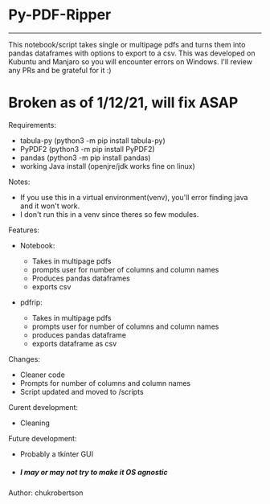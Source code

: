 # Py-PDF-Ripper
---
This notebook/script takes single or multipage pdfs and turns them into pandas dataframes with options to export to a csv. This was developed on Kubuntu and Manjaro so you will encounter errors on Windows. I'll review any PRs and be grateful for it :)

# **Broken as of 1/12/21, will fix ASAP**

Requirements:
 - tabula-py (python3 -m pip install tabula-py)
 - PyPDF2 (python3 -m pip install PyPDF2)
 - pandas (python3 -m pip install pandas)
 - working Java install (openjre/jdk works fine on linux)

Notes:
 - If you use this in a virtual environment(venv), you'll error finding java and it won't work.
 - I don't run this in a venv since theres so few modules.

Features:
 - Notebook:
   - Takes in multipage pdfs
   - prompts user for number of columns and column names
   - Produces pandas dataframes
   - exports csv

 - pdfrip:
   - Takes in multipage pdfs
   - prompts user for number of columns and column names
   - produces pandas dataframe
   - exports dataframe as csv

Changes:
 - Cleaner code
 - Prompts for number of columns and column names
 - Script updated and moved to /scripts

Curent development:
 - Cleaning

Future development:
 - Probably a tkinter GUI
 - ##### I may or may not try to make it OS agnostic

Author:
chukrobertson
